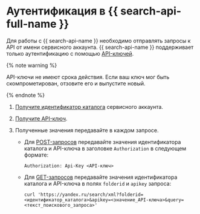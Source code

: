 # Аутентификация в {{ search-api-full-name }}

Для работы с {{ search-api-name }} необходимо отправлять запросы к API от имени сервисного аккаунта. {{ search-api-name }} поддерживает только аутентификацию с помощью [API-ключей](../../iam/concepts/authorization/api-key.md).

{% note warning %}

API-ключи не имеют срока действия. Если ваш ключ мог быть скомпрометирован, отзовите его и выпустите новый. 

{% endnote %}

1. [Получите идентификатор каталога](../../resource-manager/operations/folder/get-id.md) сервисного аккаунта.
1. [Получите API-ключ](../../iam/operations/api-key/create.md).
1. Полученные значения передавайте в каждом запросе. 
   
   * Для [POST-запросов](../concepts/post-request.md) передавайте значения идентификатора каталога и API-ключа в заголовке `Authorization` в следующем формате:

     ```curl
     Authorization: Api-Key <API-ключ>
     ```

   * Для [GET-запросов](../concepts/get-request.md) передавайте значения идентификатора каталога и API-ключа в полях `folderid` и `apikey` запроса:
   
     ```curl
     curl 'https://yandex.ru/search/xml?folderid=<идентификатор_каталога>&apikey=<значение_API-ключа>&query=<текст_поискового_запроса>'
     ```